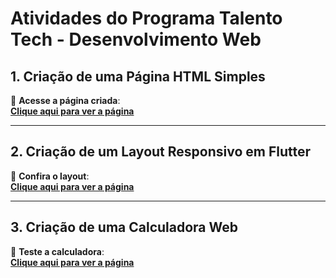 
# **Atividades do Programa Talento Tech - Desenvolvimento Web**

## **1. Criação de uma Página HTML Simples**

🔗 **Acesse a página criada**:  
[**Clique aqui para ver a página**](https://boniatti1.github.io/Unidade%201/)

---

## **2. Criação de um Layout Responsivo em Flutter**

🔗 **Confira o layout**:  
[**Clique aqui para ver a página**](https://boniatti1.github.io/Unidade%202/)

---

## **3. Criação de uma Calculadora Web**


🔗 **Teste a calculadora**:  
[**Clique aqui para ver a página**](https://boniatti1.github.io/Unidade%203/)

